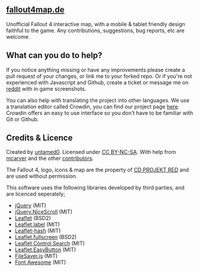 [fallout4map.de](http://fallout4map.de)
--------------------------------------
Unofficial Fallout 4 interactive map, with a mobile & tablet friendly design faithful to the game. Any contributions, suggestions, bug reports, etc are welcome.




What can you do to help?
--------------------------------------
If you notice anything missing or have any improvements please create a pull request of your changes, or link me to your forked repo. Or if you're not experienced with Javascript and Github, create a ticket or message me on [reddit](http://www.reddit.com/message/compose/?to=untamed0) with in game screenshots.

You can also help with translating the project into other languages. We use a translation editor called Crowdin, you can find our project page [here](https://crowdin.com/project/witcher3map). Crowdin offers an easy to use interface so you don't have to be familiar with Git or Github.



Credits & Licence
--------------------------------------
Created by [untamed0](https://github.com/untamed0). Licensed under [CC BY-NC-SA](http://creativecommons.org/licenses/by-nc-sa/4.0/). With help from [mcarver](https://github.com/mcarver) and the other [contributors](https://github.com/untamed0/witcher3map/graphs/contributors).

The Fallout 4, logo, icons &amp; map are the property of [CD PROJEKT RED](http://en.cdprojektred.com/) and are used without permission. 

This software uses the following libraries developed by third parties, and are licenced seperately;
* [jQuery](http://jquery.com) (MIT)
* [jQuery.NiceScroll](http://git.io/vkLly) (MIT)
* [Leaflet](http://leafletjs.com) (BSD2)
* [Leaflet.label](http://git.io/vkfA2) (MIT)
* [Leaflet-hash](http://git.io/mwK1oA) (MIT)
* [Leaflet.fullscreen](http://git.io/vJw5v) (BSD2)
* [Leaflet Control Search](http://git.io/vkCPC) (MIT)
* [Leaflet.EasyButton](http://git.io/vLhAa) (MIT)
* [FileSaver.js](http://git.io/vLhxv) (MIT)
* [Font Awesome](http://fortawesome.github.io/Font-Awesome/) (MIT)
